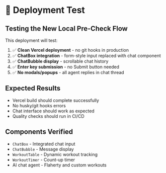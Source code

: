 # 🚀 Deployment Test

## Testing the New Local Pre-Check Flow

This deployment will test:

1. ✅ **Clean Vercel deployment** - no git hooks in production
2. ✅ **ChatBox integration** - form-style input replaced with chat component
3. ✅ **ChatBubble display** - scrollable chat history
4. ✅ **Enter key submission** - no Submit button needed
5. ✅ **No modals/popups** - all agent replies in chat thread

## Expected Results

- Vercel build should complete successfully
- No husky/git hooks errors
- Chat interface should work as expected
- Quality checks should run in CI/CD

## Components Verified

- `ChatBox` - Integrated chat input
- `ChatBubble` - Message display
- `WorkoutTable` - Dynamic workout tracking
- `WorkoutTimer` - Count-up timer
- AI chat agent - Flaherty and custom workouts 